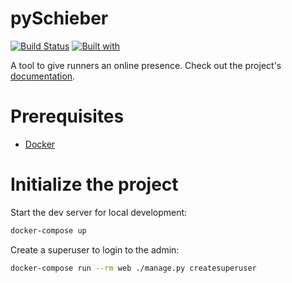 # pySchieber

[![Build Status](https://travis-ci.org/Ziegelstein/pySchieber.svg?branch=master)](https://travis-ci.org/Ziegelstein/pySchieber)
[![Built with](https://img.shields.io/badge/Built_with-Cookiecutter_Django_Rest-F7B633.svg)](https://github.com/agconti/cookiecutter-django-rest)

A tool to give runners an online presence. Check out the project's [documentation](http://Ziegelstein.github.io/pySchieber/).

# Prerequisites

- [Docker](https://docs.docker.com/docker-for-mac/install/)

# Initialize the project

Start the dev server for local development:

```bash
docker-compose up
```

Create a superuser to login to the admin:

```bash
docker-compose run --rm web ./manage.py createsuperuser
```
